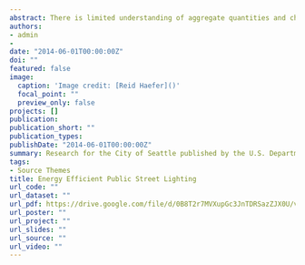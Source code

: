 ```yaml
---
abstract: There is limited understanding of aggregate quantities and characteristics of public street and area lighting installations across the United States, despite the fact that associated expenditures on electricity can be a significant component of municipal energy budgets, frequently accounting for up to or even exceeding half (e.g., see Figure 1.) Nevertheless, a growing number of municipalities and other government agencies are recognizing high performance street and outdoor lighting as a means to save energy and money, and reduce associated carbon emissions. [link to paper](https://drive.google.com/file/d/0B8T2r7MVXupGc3JnTDRSazZJX0U/view)
authors:
- admin
-
date: "2014-06-01T00:00:00Z"
doi: ""
featured: false
image:
  caption: 'Image credit: [Reid Haefer]()'
  focal_point: ""
  preview_only: false
projects: []
publication: 
publication_short: ""
publication_types:
publishDate: "2014-06-01T00:00:00Z"
summary: Research for the City of Seattle published by the U.S. Department of Energy, 2014
tags:
- Source Themes
title: Energy Efficient Public Street Lighting
url_code: ""
url_dataset: ""
url_pdf: https://drive.google.com/file/d/0B8T2r7MVXupGc3JnTDRSazZJX0U/view
url_poster: ""
url_project: ""
url_slides: ""
url_source: ""
url_video: ""
---
```

